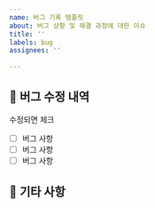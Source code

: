 ```yaml
---
name: 버그 기록 템플릿
about: 버그 상황 및 해결 과정에 대한 이슈
title: ''
labels: bug
assignees: ''

---
```


## 🔧 버그 수정 내역
수정되면 체크

- [ ] 버그 사항
- [ ] 버그 사항
- [ ] 버그 사항

## 📝 기타 사항
